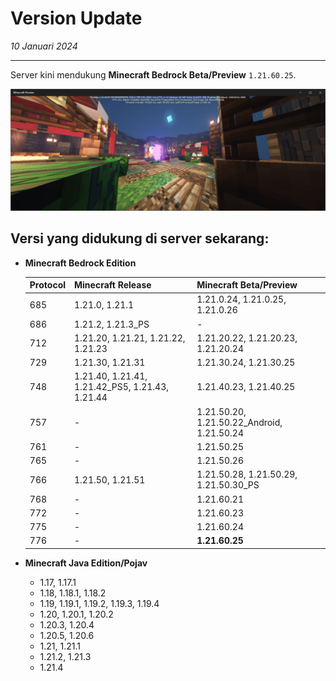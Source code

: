 # Version Update

_10 Januari 2024_

---
Server kini mendukung **Minecraft Bedrock Beta/Preview** `1.21.60.25`.

![img.png](img/img.png "Screenshot dari lobby server Oneblock KirizaNetwork menggunakan Minecraft Preview 1.21.60.25")

## Versi yang didukung di server sekarang:

* **Minecraft Bedrock Edition**

  | Protocol | Minecraft Release                               | Minecraft Beta/Preview                     |
  |----------|-------------------------------------------------|--------------------------------------------|
  | 685      | 1.21.0, 1.21.1                                  | 1.21.0.24, 1.21.0.25, 1.21.0.26            |
  | 686      | 1.21.2, 1.21.3_PS                               | -                                          |
  | 712      | 1.21.20, 1.21.21, 1.21.22, 1.21.23              | 1.21.20.22, 1.21.20.23, 1.21.20.24         |
  | 729      | 1.21.30, 1.21.31                                | 1.21.30.24, 1.21.30.25                     |
  | 748      | 1.21.40, 1.21.41, 1.21.42_PS5, 1.21.43, 1.21.44 | 1.21.40.23, 1.21.40.25                     |
  | 757      | -                                               | 1.21.50.20, 1.21.50.22_Android, 1.21.50.24 |
  | 761      | -                                               | 1.21.50.25                                 |
  | 765      | -                                               | 1.21.50.26                                 |
  | 766      | 1.21.50, 1.21.51                                | 1.21.50.28, 1.21.50.29, 1.21.50.30_PS      |
  | 768      | -                                               | 1.21.60.21                                 |
  | 772      | -                                               | 1.21.60.23                                 |
  | 775      | -                                               | 1.21.60.24                                 |
  | 776      | -                                               | **1.21.60.25**                             |
* **Minecraft Java Edition/Pojav**
    - 1.17, 1.17.1
    - 1.18, 1.18.1, 1.18.2
    - 1.19, 1.19.1, 1.19.2, 1.19.3, 1.19.4
    - 1.20, 1.20.1, 1.20.2
    - 1.20.3, 1.20.4
    - 1.20.5, 1.20.6
    - 1.21, 1.21.1
    - 1.21.2, 1.21.3
    - 1.21.4
